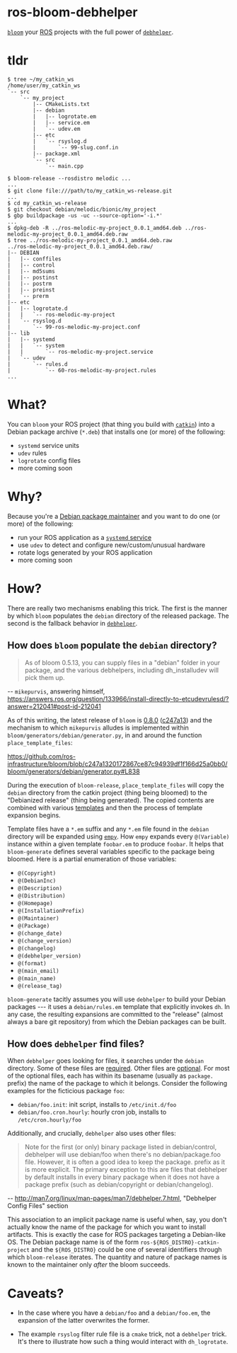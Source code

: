 ros-bloom-debhelper
===================

[`bloom`][bloom] your [ROS][ros] projects with the full power of
[`debhelper`][debhelper].

# tldr

    $ tree ~/my_catkin_ws
    /home/user/my_catkin_ws
    `-- src
        `-- my_project
            |-- CMakeLists.txt
            |-- debian
            |   |-- logrotate.em
            |   |-- service.em
            |   `-- udev.em
            |-- etc
            |   `-- rsyslog.d
            |       `-- 99-slug.conf.in
            |-- package.xml
            `-- src
                `-- main.cpp

    $ bloom-release --rosdistro melodic ...
    ...
    $ git clone file:///path/to/my_catkin_ws-release.git
    ...
    $ cd my_catkin_ws-release
    $ git checkout debian/melodic/bionic/my_project
    $ gbp buildpackage -us -uc --source-option='-i.*'
    ...
    $ dpkg-deb -R ../ros-melodic-my-project_0.0.1_amd64.deb ../ros-melodic-my-project_0.0.1_amd64.deb.raw
    $ tree ../ros-melodic-my-project_0.0.1_amd64.deb.raw
    ../ros-melodic-my-project_0.0.1_amd64.deb.raw/
    |-- DEBIAN
    |   |-- conffiles
    |   |-- control
    |   |-- md5sums
    |   |-- postinst
    |   |-- postrm
    |   |-- preinst
    |   `-- prerm
    |-- etc
    |   |-- logrotate.d
    |   |   `-- ros-melodic-my-project
    |   `-- rsyslog.d
    |       `-- 99-ros-melodic-my-project.conf
    |-- lib
    |   |-- systemd
    |   |   `-- system
    |   |       `-- ros-melodic-my-project.service
    |   `-- udev
    |       `-- rules.d
    |           `-- 60-ros-melodic-my-project.rules
    ...

# What?

You can `bloom` your ROS project (that thing you build with [`catkin`][catkin])
into a Debian package archive (`*.deb`) that installs one (or more) of the
following:

* `systemd` service units
* `udev` rules
* `logrotate` config files
* more coming soon

# Why?

Because you're a [Debian package maintainer][debmaintguide] and you want to do
one (or more) of the following:

* run your ROS application as a [`systemd` service][systemdservice]
* use `udev` to detect and configure new/custom/unusual hardware
* rotate logs generated by your ROS application
* more coming soon

# How?

There are really two mechanisms enabling this trick. The first is the manner by
which `bloom` populates the `debian` directory of the released package. The
second is the fallback behavior in [`debhelper`][debhelper].

## How does `bloom` populate the `debian` directory?

> As of bloom 0.5.13, you can supply files in a "debian" folder in your
> package, and the various debhelpers, including dh_installudev will pick them
> up.

-- `mikepurvis`, answering himself,
https://answers.ros.org/question/133966/install-directly-to-etcudevrulesd/?answer=212041#post-id-212041

As of this writing, the latest release of `bloom` is [0.8.0][bloom-0.8.0]
([c247a13](https://github.com/ros-infrastructure/bloom/commit/c247a1320172867ce87c94939df1f166d25a0bb0))
and the mechanism to which `mikepurvis` alludes is implemented within
`bloom/generators/debian/generator.py`, in and around the function
`place_template_files`:

https://github.com/ros-infrastructure/bloom/blob/c247a1320172867ce87c94939df1f166d25a0bb0/bloom/generators/debian/generator.py#L838

During the execution of `bloom-release`, `place_template_files` will copy the
`debian` directory from the catkin project (thing being bloomed) to the
"Debianized release" (thing being generated). The copied contents are combined
with various
[templates](https://github.com/ros-infrastructure/bloom/tree/master/bloom/generators/debian/templates)
and then the process of template expansion begins.

Template files have a `*.em` suffix and any `*.em` file found in the `debian`
directory will be expanded using [`empy`][empy]. How `empy` expands every
`@(Variable)` instance within a given template `foobar.em` to produce
`foobar`. It helps that `bloom-generate` defines several variables specific to
the package being bloomed. Here is a partial enumeration of those variables:

* `@(Copyright)`
* `@(DebianInc)`
* `@(Description)`
* `@(Distribution)`
* `@(Homepage)`
* `@(InstallationPrefix)`
* `@(Maintainer)`
* `@(Package)`
* `@(change_date)`
* `@(change_version)`
* `@(changelog)`
* `@(debhelper_version)`
* `@(format)`
* `@(main_email)`
* `@(main_name)`
* `@(release_tag)`

`bloom-generate` tacitly assumes you will use `debhelper` to build your Debian
packages --- it uses a `debian/rules.em` template that explicitly invokes
`dh`. In any case, the resulting expansions are committed to the "release"
(almost always a bare git repository) from which the Debian packages can be
built.

## How does `debhelper` find files?

When `debhelper` goes looking for files, it searches under the `debian`
directory. Some of these files are [required][dreq]. Other files are
[optional][dother]. For most of the optional files, each has within its
basename (usually as `package.` prefix) the name of the package to which it
belongs. Consider the following examples for the ficticious package `foo`:

* `debian/foo.init`: init script, installs to `/etc/init.d/foo`
* `debian/foo.cron.hourly`: hourly cron job, installs to `/etc/cron.hourly/foo`

[dreq]:https://www.debian.org/doc/manuals/maint-guide/dreq.en.html
[dother]:https://www.debian.org/doc/manuals/maint-guide/dother.en.html

Additionally, and crucially, `debhelper` also uses other files:

> Note for the first (or only) binary package listed in debian/control,
> debhelper will use debian/foo when there's no debian/package.foo
> file. However, it is often a good idea to keep the package. prefix as it is
> more explicit. The primary exception to this are files that debhelper by
> default installs in every binary package when it does not have a package
> prefix (such as debian/copyright or debian/changelog).

-- http://man7.org/linux/man-pages/man7/debhelper.7.html, "Debhelper Config Files" section

This association to an implicit package name is useful when, say, you don't
actually know the name of the package for which you want to install
artifacts. This is exactly the case for ROS packages targeting a Debian-like
OS. The Debian package name is of the form `ros-${ROS_DISTRO}-catkin-project`
and the `${ROS_DISTRO}` could be one of several identifiers through which
`bloom-release` iterates. The quantity and nature of package names is known to
the maintainer only _after_ the bloom succeeds.

# Caveats?

* In the case where you have a `debian/foo` and a `debian/foo.em`, the
  expansion of the latter overwrites the former.
  
* The example `rsyslog` filter rule file is a `cmake` trick, not a `debhelper`
  trick. It's there to illustrate how such a thing would interact with
  `dh_logrotate`.


[bloom-0.8.0]:https://github.com/ros-infrastructure/bloom/releases/tag/0.8.0
[bloom]:https://github.com/ros-infrastructure/bloom
[bloomgendeb]:https://github.com/ros-infrastructure/bloom/blob/master/bloom/generators/debian/generator.py
[catkin]:https://github.com/ros/catkin
[debhelper]:https://salsa.debian.org/debian/debhelper
[debmaintguide]:https://www.debian.org/doc/manuals/maint-guide/
[empy]:http://www.alcyone.com/software/empy/
[ros]:https://www.ros.org/
[systemdservice]:https://www.freedesktop.org/software/systemd/man/systemd.service.html
[udev]:http://man7.org/linux/man-pages/man7/udev.7.html
